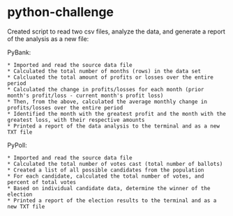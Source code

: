 # python-challenge

Created script to read two csv files, analyze the data, and generate a report of the analysis as a new file:

PyBank:

    * Imported and read the source data file
    * Calculated the total number of months (rows) in the data set
    * Calcluated the total amount of profits or losses over the entire period
    * Calculated the change in profits/losses for each month (prior month's profit/loss - current month's profit loss)
    * Then, from the above, calculated the average monthly change in profits/losses over the entire period
    * Identified the month with the greatest profit and the month with the greatest loss, with their respective amounts
    * Printed a report of the data analysis to the terminal and as a new TXT file

PyPoll:

    * Imported and read the source data file
    * Calculated the total number of votes cast (total number of ballots)
    * Created a list of all possible candidates from the population
    * For each candidate, calculated the total number of votes, and percent of total votes
    * Based on individual candidate data, determine the winner of the election
    * Printed a report of the election results to the terminal and as a new TXT file